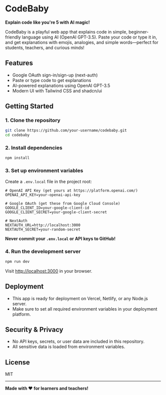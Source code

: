 # CodeBaby

**Explain code like you're 5 with AI magic!**

CodeBaby is a playful web app that explains code in simple, beginner-friendly language using AI (OpenAI GPT-3.5). Paste your code or type it in, and get explanations with emojis, analogies, and simple words—perfect for students, teachers, and curious minds!

## Features
- Google OAuth sign-in/sign-up (next-auth)
- Paste or type code to get explanations
- AI-powered explanations using OpenAI GPT-3.5
- Modern UI with Tailwind CSS and shadcn/ui

## Getting Started

### 1. Clone the repository
```bash
git clone https://github.com/your-username/codebaby.git
cd codebaby
```

### 2. Install dependencies
```bash
npm install
```

### 3. Set up environment variables
Create a `.env.local` file in the project root:

```
# OpenAI API Key (get yours at https://platform.openai.com/)
OPENAI_API_KEY=your-openai-api-key

# Google OAuth (get these from Google Cloud Console)
GOOGLE_CLIENT_ID=your-google-client-id
GOOGLE_CLIENT_SECRET=your-google-client-secret

# NextAuth
NEXTAUTH_URL=http://localhost:3000
NEXTAUTH_SECRET=your-random-secret
```

**Never commit your `.env.local` or API keys to GitHub!**

### 4. Run the development server
```bash
npm run dev
```
Visit [http://localhost:3000](http://localhost:3000) in your browser.

## Deployment
- This app is ready for deployment on Vercel, Netlify, or any Node.js server.
- Make sure to set all required environment variables in your deployment platform.

## Security & Privacy
- No API keys, secrets, or user data are included in this repository.
- All sensitive data is loaded from environment variables.

## License
MIT

---

**Made with ❤️ for learners and teachers!** 